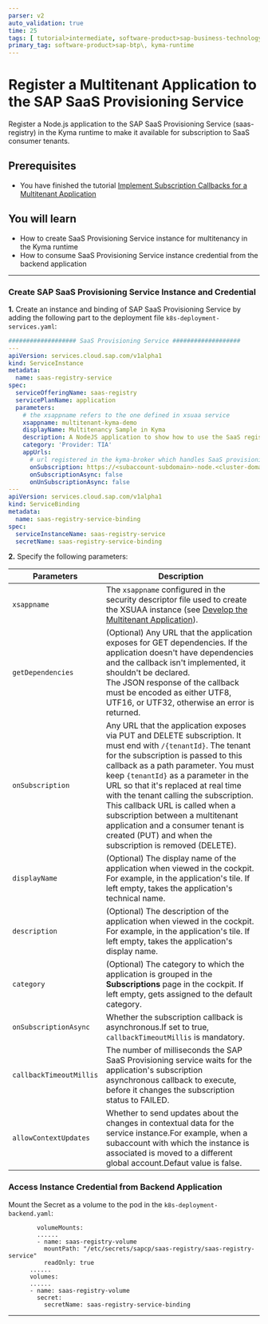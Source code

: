 ```yaml
---
parser: v2
auto_validation: true
time: 25
tags: [ tutorial>intermediate, software-product>sap-business-technology-platform]
primary_tag: software-product>sap-btp\, kyma-runtime
---
```


# Register a Multitenant Application to the SAP SaaS Provisioning Service
<!-- description --> Register a Node.js application to the SAP SaaS Provisioning Service (saas-registry) in the Kyma runtime to make it available for subscription to SaaS consumer tenants.

## Prerequisites
- You have finished the tutorial [Implement Subscription Callbacks for a Multitenant Application](implement-subscription-callback-multitenant)

## You will learn
- How to create SaaS Provisioning Service instance for multitenancy in the Kyma runtime
- How to consume SaaS Provisioning Service instance credential from the backend application


---

### Create SAP SaaS Provisioning Service Instance and Credential


**1.** Create an instance and binding of SAP SaaS Provisioning Service by adding the following part to the deployment file `k8s-deployment-services.yaml`:

```YAML
################### SaaS Provisioning Service ###################
---
apiVersion: services.cloud.sap.com/v1alpha1
kind: ServiceInstance
metadata:
  name: saas-registry-service
spec:
  serviceOfferingName: saas-registry
  servicePlanName: application
  parameters:
    # the xsappname refers to the one defined in xsuaa service
    xsappname: multitenant-kyma-demo
    displayName: Multitenancy Sample in Kyma
    description: A NodeJS application to show how to use the SaaS registry to build a multi-tenant application on BTP Kyma Runtime'
    category: 'Provider: TIA'
    appUrls:
      # url registered in the kyma-broker which handles SaaS provisioning (subscription/deletion of saas instances)
      onSubscription: https://<subaccount-subdomain>-node.<cluster-domain>/callback/v1.0/tenants/{tenantId}
      onSubscriptionAsync: false
      onUnSubscriptionAsync: false
---
apiVersion: services.cloud.sap.com/v1alpha1
kind: ServiceBinding
metadata:
  name: saas-registry-service-binding
spec:
  serviceInstanceName: saas-registry-service
  secretName: saas-registry-service-binding
```

**2.** Specify the following parameters:

| Parameters            | Description                                                  |
| --------------------- | ------------------------------------------------------------ |
| `xsappname`             | The `xsappname` configured in the security descriptor file used to create the XSUAA instance (see [Develop the Multitenant Application](https://help.sap.com/products/BTP/65de2977205c403bbc107264b8eccf4b/ff540477f5404e3da2a8ce23dcee602a.html??locale=en-US&version=Cloud)). |
| `getDependencies`       | (Optional) Any URL that the application exposes for GET dependencies. If the application doesn't have dependencies and the callback isn't implemented, it shouldn't be declared.</br> The JSON response of the callback must be encoded as either UTF8, UTF16, or UTF32, otherwise an error is returned. |
| `onSubscription`        | Any URL that the application exposes via PUT and DELETE subscription. It must end with `/{tenantId}`. The tenant for the subscription is passed to this callback as a path parameter. You must keep `{tenantId}` as a parameter in the URL so that it's replaced at real time with the tenant calling the subscription. This callback URL is called when a subscription between a multitenant application and a consumer tenant is created (PUT) and when the subscription is removed (DELETE). |
| `displayName`           | (Optional) The display name of the application when viewed in the cockpit. For example, in the application's tile. If left empty, takes the application's technical name. |
| `description`           | (Optional) The description of the application when viewed in the cockpit. For example, in the application's tile. If left empty, takes the application's display name. |
| `category`              | (Optional) The category to which the application is grouped in the **Subscriptions** page in the cockpit. If left empty, gets assigned to the default category. |
| `onSubscriptionAsync`   | Whether the subscription callback is asynchronous.If set to true, `callbackTimeoutMillis` is mandatory. |
| `callbackTimeoutMillis` | The number of milliseconds the SAP SaaS Provisioning service waits for the application's subscription asynchronous callback to execute, before it changes the subscription status to FAILED. |
| `allowContextUpdates`   | Whether to send updates about the changes in contextual data for the service instance.For example, when a subaccount with which the instance is associated is moved to a different global account.Defaut value is false. |






### Access Instance Credential from Backend Application 


Mount the Secret as a volume to the pod in the `k8s-deployment-backend.yaml`:

```YAML[3-5,9-11]
        volumeMounts:
        ......
        - name: saas-registry-volume
          mountPath: "/etc/secrets/sapcp/saas-registry/saas-registry-service"
          readOnly: true
      ......
      volumes:
      ......
      - name: saas-registry-volume
        secret:
          secretName: saas-registry-service-binding
```




---
